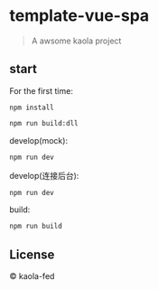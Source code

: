 # template-vue-spa

> A awsome kaola project

## start

For the first time:
```
npm install
```

```bash
npm run build:dll
```

develop(mock):

```bash
npm run dev
```

develop(连接后台):

```bash
npm run dev
```



build:

```bash
npm run build
```

## License

&copy; kaola-fed